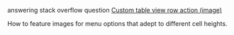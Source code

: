 answering stack overflow question [Custom table view row action (image)][1]

How to feature images for menu options that adept to different cell heights. 

[1]: http://stackoverflow.com/questions/32206302/custom-table-view-row-action-image
